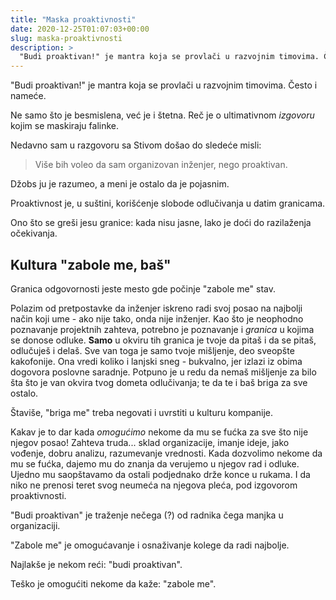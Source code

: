 ```yaml
---
title: "Maska proaktivnosti"
date: 2020-12-25T01:07:03+00:00
slug: maska-proaktivnosti
description: >
  "Budi proaktivan!" je mantra koja se provlači u razvojnim timovima. Često i nameće.
---
```


"Budi proaktivan!" je mantra koja se provlači u razvojnim timovima. Često i nameće.

Ne samo što je besmislena, već je i štetna. Reč je o ultimativnom _izgovoru_ kojim se maskiraju falinke.

Nedavno sam u razgovoru sa Stivom došao do sledeće misli:

> Više bih voleo da sam organizovan inženjer, nego proaktivan.

Džobs ju je razumeo, a meni je ostalo da je pojasnim.

Proaktivnost je, u suštini, korišćenje slobode odlučivanja u datim granicama.

Ono što se greši jesu granice: kada nisu jasne, lako je doći do razilaženja očekivanja.

## Kultura "zabole me, baš"

Granica odgovornosti jeste mesto gde počinje "zabole me" stav.

Polazim od pretpostavke da inženjer iskreno radi svoj posao na najbolji način koji ume - ako nije tako, onda nije inženjer. Kao što je neophodno poznavanje projektnih zahteva, potrebno je poznavanje i _granica_ u kojima se donose odluke. **Samo** u okviru tih granica je tvoje da pitaš i da se pitaš, odlučuješ i delaš. Sve van toga je samo tvoje mišljenje, deo sveopšte kakofonije. Ona vredi koliko i lanjski sneg - bukvalno, jer izlazi iz obima dogovora poslovne saradnje. Potpuno je u redu da nemaš mišljenje za bilo šta što je van okvira tvog dometa odlučivanja; te da te i baš briga za sve ostalo.

Štaviše, "briga me" treba negovati i uvrstiti u kulturu kompanije.

Kakav je to dar kada _omogućimo_ nekome da mu se fućka za sve što nije njegov posao! Zahteva truda... sklad organizacije, imanje ideje, jako vođenje, dobru analizu, razumevanje vrednosti. Kada dozvolimo nekome da mu se fućka, dajemo mu do znanja da verujemo u njegov rad i odluke. Ujedno mu saopštavamo da ostali podjednako drže konce u rukama. I da niko ne prenosi teret svog neumeća na njegova pleća, pod izgovorom proaktivnosti.

"Budi proaktivan" je traženje nečega (?) od radnika čega manjka u organizaciji.

"Zabole me" je omogućavanje i osnaživanje kolege da radi najbolje.

Najlakše je nekom reći: "budi proaktivan".

Teško je omogućiti nekome da kaže: "zabole me".
